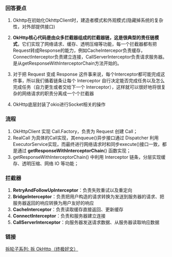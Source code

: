 ### 回答要点

1. Okhttp在初始化OkhttpClient时，建造者模式和外观模式(隐藏掉系统的复杂性，对外部提供接口)

2. **OkHttp核心代码是由众多拦截器组成的拦截器链，这是很典型的责任链模式**，它们实现了网络请求、缓存、透明压缩等功能，每一个拦截器都有把Request转成Response的能力，例如CacheIntercepor负责缓存，ConnectInterceptor负责建立连接，CallServerInterceptor负责请求服务器。是从getResponseWithInterceptorChain方法开始的。

3. 对于把 Request 变成 Response 这件事来说，每个Interceptor都可能完成这件事，所以我们循着链条让每个 Interceptor 自行决定能否完成任务以及怎么完成任务（自力更生或者交给下一个 Interceptor），这样就可以很好地将很复杂的网络请求的职责分离成一个个拦截器

4. OkHttp底层封装了okio进行Socket相关的操作


### 流程

1. OkHttpClient 实现 Call.Factory，负责为 Request 创建 Call；
2. RealCall 为具体的Call实现，其enqueue()异步接口通过 Dispatcher 利用ExecutorService实现，而最终进行网络请求时和同步execute()接口一致，都是通过 **getResponseWithInterceptorChain**() 函数实现；
3. getResponseWithInterceptorChain() 中利用 Interceptor 链条，分层实现缓存、透明压缩、网络 IO 等功能；

### 拦截器

1. **RetryAndFollowUpInterceptor**：负责失败重试以及重定向
2. **BridgeInterceptor**：负责把用户构造的请求转换为发送到服务器的请求、把服务器返回的响应转换为用户友好的响应
3. **CacheInterceptor**：负责读取缓存直接返回、更新缓存
4. **ConnectInterceptor**：负责和服务器建立连接
5. **CallServerInterceptor**：向服务器发送请求数据、从服务器读取响应数据

### 链接

[拆轮子系列: 拆 OkHttp（终极好文）](https://blog.piasy.com/2016/07/11/Understand-OkHttp/index.html)